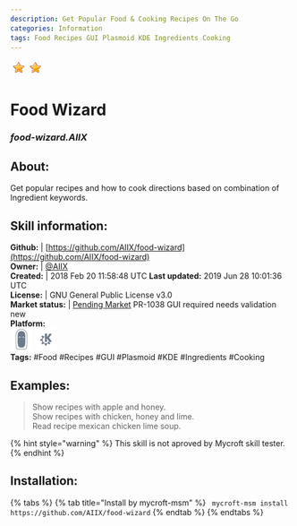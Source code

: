 ```yaml
--- 
description: Get Popular Food & Cooking Recipes On The Go
categories: Information   
tags: Food Recipes GUI Plasmoid KDE Ingredients Cooking   
---
```


![](../.gitbook/assets/star.png)![](../.gitbook/assets/star.png)  
# Food Wizard  
### _food-wizard.AIIX_  
## About:  
Get popular recipes and how to cook directions based on combination of Ingredient keywords.

## Skill information:  
**Github:** | [https://github.com/AIIX/food-wizard](https://github.com/AIIX/food-wizard)  
**Owner:** | [@AIIX](https://github.com/AIIX)  
**Created:** | 2018 Feb 20 11:58:48 UTC  **Last updated:** 2019 Jun 28 10:01:36 UTC  
**License:** | GNU General Public License v3.0  
**Market status:** | [Pending Market](https://market.mycroft.ai/skill/) PR-1038 GUI required needs validation new  
**Platform:**  
 ![](../.gitbook/assets/mark-2-icon.png)  ![](../.gitbook/assets/kde.png)   
**Tags:** \#Food \#Recipes \#GUI \#Plasmoid \#KDE \#Ingredients \#Cooking   
## Examples:  
> Show recipes with apple and honey.  
> Show recipes with chicken, honey and lime.  
> Read recipe mexican chicken lime soup.  
  
{% hint style="warning" %}
This skill is not aproved by Mycroft skill tester.
{% endhint %}
    
## Installation:  
{% tabs %}
{% tab title="Install by mycroft-msm" %}
``` mycroft-msm install https://github.com/AIIX/food-wizard```
{% endtab %}
  {% endtabs %}
  
